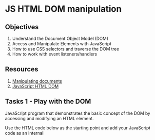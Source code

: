 # JS HTML DOM manipulation

## Objectives

1. Understand the Document Object Model (DOM)
2. Access and Manipulate Elements with JavaScript
3. How to use CSS selectors and traverse the DOM tree
4. How to work with event listeners/handlers

## Resources

1. [Manipulating documents](https://intranet.alxswe.com/rltoken/vQxjnoIyOVYwL4ry7FPlsg)
2. [JavaScript HTML DOM](https://intranet.alxswe.com/rltoken/7lh3o0BnqGypNVbJWXRT4Q)

## Tasks 1 - Play with the DOM

JavaScript program that demonstrates the basic concept of the DOM by accessing and modifying an HTML element.

Use the HTML code below as the starting point and add your JavaScript code as an internal <script> tag:

```<!DOCTYPE html>
<html>
<head>
  <title>DOM Introduction</title>
</head>
<body>
  <p id="myParagraph">This is a paragraph.</p>
</body>
</html>```

* Write JavaScript code to select the element using its id and store it in a variable
* Use the DOM API to modify the content of the <p> element to I successfully updated this paragraph with javascript
* Make use of document.getElementById
* Verify that the program successfully modifies the element content when the HTML file is opened in a browser.

## Tasks 2 - Modifying Element Content, Attributes, and Styles

JavaScript program that demonstrates the use of selectors to select specific HTML elements.

Use the HTML code below as the starting point and add your JavaScript code as an internal <script> tag:

```<!DOCTYPE html>
<html>
<head>
  <title>Selecting Elements</title>
  <style>
    .highlight {
      color: red;
    }
  </style>
</head>
<body>
  <p class="highlight">This is a highlighted paragraph.</p>
  <p>This is a normal paragraph.</p>
</body>
</html>```

* Use the DOM API to modify the format of the <p class="highlight"> element to make the content boldened -->
* Make use of document.querySelectorAll
* Verify that the program successfully modifies the element content when the HTML file is opened in a browser.

## Task 3 - Creating, Appending, and Removing Elements

JavaScript program that demonstrates the creation, appending, and removal of elements using the DOM.

Use the HTML code below as the starting point and add your JavaScript code as an internal <script> tag:

```<!DOCTYPE html>
<html>
<head>
  <title>Creating and Removing Elements</title>
</head>
<body>
  <div id="container"></div>
</body>
</html>```

* Write JavaScript code to select the container element using its id and store it in a variable.
* Use the DOM API to create a new <p> element, and add New paragraph as its content
* Append the newly created elements to the container element.
* Add a button that removes/hides the newly created paragraph when first click and shows it when clicked again
* Verify that the program successfully creates, appends, and toggles elements when the HTML file is opened in a browser.